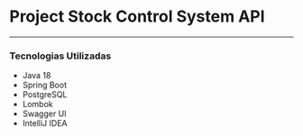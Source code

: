 # Project Stock Control System API

---

### Tecnologias Utilizadas

- Java 18
- Spring Boot
- PostgreSQL
- Lombok
- Swagger UI
- IntelliJ IDEA